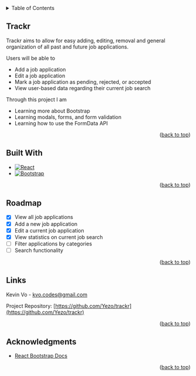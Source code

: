 <!-- https://github.com/tpacun/Best-README-Template -->
<div id="top"></div>

<!-- TABLE OF CONTENTS -->
<details>
  <summary>Table of Contents</summary>
  <ol>
    <li><a href="#trackr">Trackr</a></li>
    <li><a href="#built-with">Built With</a></li>
    <li><a href="#roadmap">Roadmap</a></li>
    <li><a href="#links">Links</a></li>
    <li><a href="#acknowledgments">Acknowledgments</a></li>
  </ol>
</details>


<!-- ABOUT THE PROJECT -->
## Trackr

Trackr aims to allow for easy adding, editing, removal and general organization of all past and future job applications.

Users will be able to

- Add a job application
- Edit a job application
- Mark a job application as pending, rejected, or accepted
- View user-based data regarding their current job search

Through this project I am

- Learning more about Bootstrap
- Learning modals, forms, and form validation
- Learning how to use the FormData API

<p align="right">(<a href="#top">back to top</a>)</p>



## Built With

- [![React][React.js]][React-url]
- [![Bootstrap][Bootstrap.com]][Bootstrap-url]

<p align="right">(<a href="#top">back to top</a>)</p>


<!-- ROADMAP -->
## Roadmap

- [x] View all job applications
- [x] Add a new job application
- [x] Edit a current job application
- [x] View statistics on current job search
- [ ] Filter applications by categories
- [ ] Search functionality

<p align="right">(<a href="#top">back to top</a>)</p>



<!-- CONTACT -->
## Links 

Kevin Vo - kvo.codes@gmail.com

Project Repository: [https://github.com/Yezo/trackr](https://github.com/Yezo/trackr)

<p align="right">(<a href="#top">back to top</a>)</p>



<!-- ACKNOWLEDGMENTS -->
## Acknowledgments

* [React Bootstrap Docs](https://react-bootstrap.netlify.app/getting-started/introduction/)


<p align="right">(<a href="#top">back to top</a>)</p>


[React.js]: https://img.shields.io/badge/React-20232A?style=for-the-badge&logo=react&logoColor=61DAFB
[React-url]: https://reactjs.org/
[Bootstrap.com]: https://img.shields.io/badge/Bootstrap-563D7C?style=for-the-badge&logo=bootstrap&logoColor=white
[Bootstrap-url]: https://getbootstrap.com

